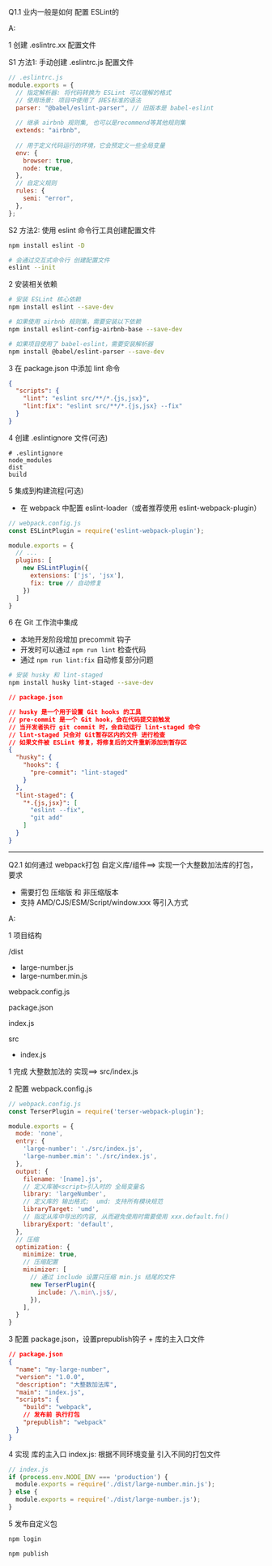 

Q1.1 业内一般是如何 配置 ESLint的

A: <br/>

1 创建 .eslintrc.xx 配置文件

S1 方法1: 手动创建 .eslintrc.js 配置文件
```js
// .eslintrc.js
module.exports = {
  // 指定解析器: 将代码转换为 ESLint 可以理解的格式
  // 使用场景: 项目中使用了 非ES标准的语法
  parser: "@babel/eslint-parser", // 旧版本是 babel-eslint
  
  // 继承 airbnb 规则集, 也可以是recommend等其他规则集
  extends: "airbnb",
 
  // 用于定义代码运行的环境，它会预定义一些全局变量
  env: {
    browser: true,
    node: true,
  },
  // 自定义规则
  rules: {
    semi: "error",
  },
};
```

S2 方法2: 使用 eslint 命令行工具创建配置文件

```bash
npm install eslint -D

# 会通过交互式命令行 创建配置文件
eslint --init
```


2 安装相关依赖

```bash
# 安装 ESLint 核心依赖
npm install eslint --save-dev

# 如果使用 airbnb 规则集，需要安装以下依赖
npm install eslint-config-airbnb-base --save-dev

# 如果项目使用了 babel-eslint，需要安装解析器
npm install @babel/eslint-parser --save-dev
```

3 在 package.json 中添加 lint 命令

```json
{
  "scripts": {
    "lint": "eslint src/**/*.{js,jsx}",
    "lint:fix": "eslint src/**/*.{js,jsx} --fix"
  }
}
```

4 创建 .eslintignore 文件(可选)

```shell
# .eslintignore
node_modules
dist
build
```

5 集成到构建流程(可选)
  - 在 webpack 中配置 eslint-loader（或者推荐使用 eslint-webpack-plugin）

```js
// webpack.config.js
const ESLintPlugin = require('eslint-webpack-plugin');

module.exports = {
  // ...
  plugins: [
    new ESLintPlugin({
      extensions: ['js', 'jsx'],
      fix: true // 自动修复
    })
  ]
}
```

6 在 Git 工作流中集成
  - 本地开发阶段增加 precommit 钩子
  - 开发时可以通过 `npm run lint` 检查代码
  - 通过 `npm run lint:fix` 自动修复部分问题

```bash
# 安装 husky 和 lint-staged
npm install husky lint-staged --save-dev
```

```json
// package.json

// husky 是一个用于设置 Git hooks 的工具
// pre-commit 是一个 Git hook，会在代码提交前触发
// 当开发者执行 git commit 时，会自动运行 lint-staged 命令
// lint-staged 只会对 Git暂存区内的文件 进行检查
// 如果文件被 ESLint 修复，将修复后的文件重新添加到暂存区
{
  "husky": {
    "hooks": {
      "pre-commit": "lint-staged"
    }
  },
  "lint-staged": {
    "*.{js,jsx}": [
      "eslint --fix",
      "git add"
    ]
  }
}
```


-----------------------------------------------------------------------------

Q2.1 如何通过 webpack打包 自定义库/组件==> 实现⼀个⼤整数加法库的打包，要求
  - 需要打包 压缩版 和 ⾮压缩版本
  - ⽀持 AMD/CJS/ESM/Script/window.xxx 等引⼊方式

A: <br/>

1 项目结构

/dist
  - large-number.js
  - large-number.min.js

webpack.config.js

package.json

index.js

src
  - index.js


1 完成 大整数加法的 实现==> src/index.js

2 配置 webpack.config.js

```js
// webpack.config.js
const TerserPlugin = require('terser-webpack-plugin');

module.exports = {
  mode: 'none',
  entry: {
    'large-number': './src/index.js',
    'large-number.min': './src/index.js',
  },
  output: {
    filename: '[name].js',
    // 定义库被<script>引入时的 全局变量名
    library: 'largeNumber',
    // 定义库的 输出格式;  umd: 支持所有模块规范
    libraryTarget: 'umd',
    // 指定从库中导出的内容, 从而避免使用时需要使用 xxx.default.fn()
    libraryExport: 'default',
  },
  // 压缩
  optimization: {
    minimize: true,
    // 压缩配置
    minimizer: [
      // 通过 include 设置只压缩 min.js 结尾的⽂件
      new TerserPlugin({
        include: /\.min\.js$/,
      }),
    ],
  }
}
``` 

3 配置 package.json，设置prepublish钩子 + 库的主入口文件

```json
// package.json
{
  "name": "my-large-number",
  "version": "1.0.0",
  "description": "大整数加法库",
  "main": "index.js",
  "scripts": {
    "build": "webpack",
    // 发布前 执行打包
    "prepublish": "webpack"
  }
}
```

4 实现 库的主入口 index.js: 根据不同环境变量 引入不同的打包文件

```js
// index.js
if (process.env.NODE_ENV === 'production') {
  module.exports = require('./dist/large-number.min.js');
} else {
  module.exports = require('./dist/large-number.js');
}
```

5 发布自定义包

```bash
npm login

npm publish
```

